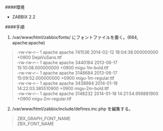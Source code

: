 ####環境

- ZABBIX 2.2

####手順

1. /var/www/html/zabbix/fonts/ にフォントファイルを置く。(664, apache:apache)

> -rw-rw-r-- 1 apache apache  741536 2014-02-12 18:04:38.000000000 +0900 DejaVuSans.ttf  
> -rw-rw-r-- 1 apache apache 3440184 2013-06-17 15:10:08.000000000 +0900 migu-1m-bold.ttf  
> -rw-rw-r-- 1 apache apache 3148684 2013-06-17 15:09:52.000000000 +0900 migu-1m-regular.ttf  
> -rw-rw-r-- 1 apache apache 3438984 2014-01-18 14:22:03.385510900 +0900 migu-2m-bold.ttf  
> -rw-rw-r-- 1 apache apache 3148232 2014-01-18 14:21:54.956881900 +0900 migu-2m-regular.ttf  

2. /var/www/html/zabbix/include/defines.inc.php を編集する。

> ZBX_GRAPH_FONT_NAME  
> ZBX_FONT_NAME  
